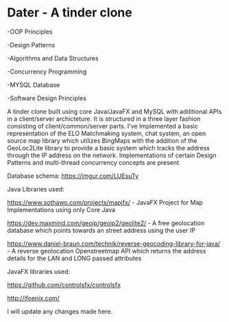 # Dater - A tinder clone

-OOP Principles

-Design Patterns

-Algorithms and Data Structures

-Concurrency Programming

-MYSQL Database

-Software Design Principles


A tinder clone built using core Java/JavaFX and MySQL with additional APIs in a client/server archicteture. It is structured in a three layer fashion consisting of client/common/server parts. I've Implemented a basic representation of the ELO Matchmaking system, chat system, an open source map library which utilizes BingMaps with the addition of the GeoLoc2Lite library to provide a basic system which tracks the address through the IP address on the network. Implementations of certain Design Patterns and multi-thread concurrency concepts are present.

Database schema: https://imgur.com/LUEsuTy

Java Libraries used:

https://www.sothawo.com/projects/mapjfx/ - JavaFX Project for Map Implementations using only Core Java

https://dev.maxmind.com/geoip/geoip2/geolite2/ - A free geolocation database which points towards an street address using the user IP

https://www.daniel-braun.com/technik/reverse-geocoding-library-for-java/ - A reverse geolocation Openstreetmap API which returns the address details for the LAN and LONG passed attributes

JavaFX libraries used:

https://github.com/controlsfx/controlsfx

http://jfoenix.com/


I will update any changes made here.

